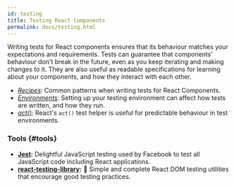 ```yaml
---
id: testing
title: Testing React Components
permalink: docs/testing.html
---
```


Writing tests for React components ensures that its behaviour matches your expectations and requirements. Tests can guarantee that components' behaviour don't break in the future, even as you keep iterating and making changes to it. They are also useful as readable specifications for learning about your components, and how they interact with each other.

- [_Recipes_](/docs/testing-recipes.html): Common patterns when writing tests for React Components.
- [_Environments_](/docs/testing-environments.html): Setting up your testing environment can affect how tests are written, and how they run.
- [_act()_](/docs/act.html): React's `act()` test helper is useful for predictable behaviour in test environments.


### Tools {#tools}

* **[Jest](https://facebook.github.io/jest/):** Delightful JavaScript testing used by Facebook to test all JavaScript code including React applications.
* **[react-testing-library](https://github.com/kentcdodds/react-testing-library):** 🐐 Simple and complete React DOM testing utilities that encourage good testing practices.
